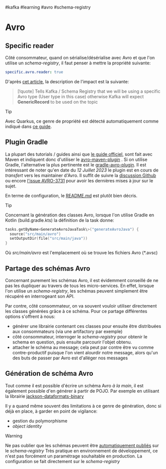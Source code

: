 #kafka #learning #avro #schema-registry

# Avro

## Specific reader

Côté consommateur, quand on sérialise/désérialise avec Avro et que l'on utilise un *schema-registry*, il faut penser à mettre la propriété suivante:

```yaml
specific.avro.reader: true
```

D'après [cet article](https://sachabarbs.wordpress.com/2018/06/27/apache-kafka-specific-avro-producer-consumer-kafka-schema-registry/), la description de l'impact est la suivante:

> [!quote]
> Tells Kafka / Schema Registry that we will be using a specific Avro type (User type in this case) otherwise Kafka will expect **GenericRecord** to be used on the topic

> [!tip]
> Avec Quarkus, ce genre de propriété est détecté automatiquement comme indiqué dans [ce guide](https://quarkus.io/guides/kafka-schema-registry-avro).


## Plugin Gradle

La plupart des tutorials / guides ainsi que [le guide officiel](https://avro.apache.org/docs/1.11.1/getting-started-java/), sont fait avec Maven et indiquent donc d'utiliser le [avro-maven-plugin](https://mvnrepository.com/artifact/org.apache.avro/avro-maven-plugin) .
Si on utilise Gradle, l'alternative la plus pertinente est le [gradle-avro-plugin](https://github.com/davidmc24/gradle-avro-plugin). Il est intéressant de noter qu'en date du *12 Juillet 2023* le plugin est en cours de *transfert* vers les maintainer d'Avro. Il suffit de suivre la [discussion Github](https://github.com/davidmc24/gradle-avro-plugin/discussions/208) ou encore [l'issue AVRO-3731](https://issues.apache.org/jira/browse/AVRO-3731) pour avoir les dernières mises à jour sur le sujet.

En terme de configuration, le [README.md](https://github.com/davidmc24/gradle-avro-plugin/blob/master/README.md) est plutôt bien décris.

> [!tip]
> Concernant la génération des classes Avro, lorsque l'on utilise Gradle en Kotlin (build.gradle.kts) la définition de la task donne:
> ```kts
> tasks.getByName<GenerateAvroJavaTask\>("generateAvroJava") {  
> 	source("src/main/avro")  
> 	setOutputDir(file("src/main/java"))  
> }
> ```
> Où *src/main/avro* est l'emplacement où se trouve les fichiers Avro (*.avsc)


## Partage des schémas Avro

Concernant purement les schémas Avro, il est évidemment conseillé de ne pas les dupliquer au travers de tous les micro-services. En effet, lorsque l'on utilise un *schema-registry*, les schémas peuvent simplement être récupéré en interrogeant son API.

Par contre, côté consommateur, on va souvent vouloir utiliser directement les classes générées grâce à ce schéma. 
Pour ce partage différentes options s'offrent à nous: 
- générer une librairie contenant ces classes pour ensuite être distribuées aux consommateurs (via une artifactory par exemple)
- côté consommateur, interroger le *schema-registry* pour obtenir le schema en question, puis ensuite parcourir l'objet obtenu.
- attacher le schéma au message; cela peut par contre être vu comme contre-productif puisque l'on vient alourdir notre message, alors qu'un des buts de passer par Avro est d'alléger nos messages

## Génération de schéma Avro

Tout comme il est possible d'écrire un schéma Avro *à la main*, il est également possible d'en générer à partir de POJO.
Par exemple en utilisant la librairie [jackson-dataformats-binary](https://github.com/FasterXML/jackson-dataformats-binary/tree/2.16/avro#generating-avro-schema-from-pojo-definition) 

Il y a quand même souvent des limitations à ce genre de génération, donc si déjà en place, à garder en point de vigilance:
* gestion du polymorphisme
* *object identity*

>[!warning]
> Ne pas oublier que les schémas peuvent être [automatiquement publiés](https://docs.confluent.io/platform/current/schema-registry/schema_registry_onprem_tutorial.html#auto-schema-registration) sur le *schema-registry*
> Très pratique en environnement de développement, ce n'est pas forcément un paramétrage souhaitable en production. La configuration se fait directement sur le *schema-registry*


